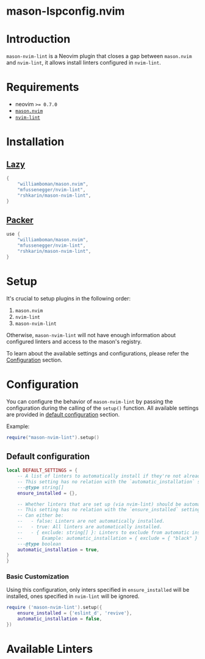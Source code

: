 # mason-lspconfig.nvim

# Introduction

`mason-nvim-lint` is a Neovim plugin that closes a gap between `mason.nvim` and `nvim-lint`, it allows install linters configured in `nvim-lint`.

# Requirements

-   neovim `>= 0.7.0`
-   [`mason.nvim`](https://github.com/williamboman/mason.nvim)
-   [`nvim-lint`](https://github.com/mfussenegger/nvim-lint)

# Installation

## [Lazy](https://github.com/folke/lazy.nvim)

```lua
{
    "williamboman/mason.nvim",
    "mfussenegger/nvim-lint",
    "rshkarin/mason-nvim-lint",
}
```

## [Packer](https://github.com/wbthomason/packer.nvim)

```lua
use {
    "williamboman/mason.nvim",
    "mfussenegger/nvim-lint",
    "rshkarin/mason-nvim-lint",
}
```

# Setup

It's crucial to setup plugins in the following order:

1. `mason.nvim`
2. `nvim-lint`
3. `mason-nvim-lint`

Otherwise, `mason-nvim-lint` will not have enough information about configured linters and access to the mason's registry.

To learn about the available settings and configurations, please refer the [Configuration](#configuration) section.

# Configuration

You can configure the behavior of `mason-nvim-lint` by passing the configuration during the calling of the `setup()` function. 
All available settings are provided in [default configuration](#default-configuration) section.

Example:

```lua
require("mason-nvim-lint").setup()
```

## Default configuration

```lua
local DEFAULT_SETTINGS = {
    -- A list of linters to automatically install if they're not already installed. Example: { "eslint_d", "revive" }
    -- This setting has no relation with the `automatic_installation` setting.
    ---@type string[]
    ensure_installed = {},

    -- Whether linters that are set up (via nvim-lint) should be automatically installed if they're not already installed.
    -- This setting has no relation with the `ensure_installed` setting.
    -- Can either be:
    --   - false: Linters are not automatically installed.
    --   - true: All linters are automatically installed.
    --   - { exclude: string[] }: Linters to exclude from automatic installation.
    --       Example: automatic_installation = { exclude = { "black" } }
    ---@type boolean
    automatic_installation = true,
}
}
```

### Basic Customization

Using this configuration, only inters specified in `ensure_installed` will be installed, ones specified in `nvim-lint` will be ignored.

```lua
require ('mason-nvim-lint').setup({
    ensure_installed = {'eslint_d', 'revive'},
    automatic_installation = false,
})
```

# Available Linters



